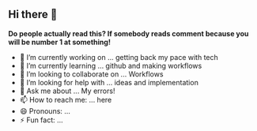 ## Hi there 👋

**Do people actually read this? If somebody reads comment because you will be number 1 at something!**

- 🔭 I’m currently working on ... getting back my pace with tech
- 🌱 I’m currently learning ... github and making workflows
- 👯 I’m looking to collaborate on ... Workflows
- 🤔 I’m looking for help with ... ideas and implementation
- 💬 Ask me about ... My errors!
- 📫 How to reach me: ... here
- 😄 Pronouns: ...
- ⚡ Fun fact: ...

